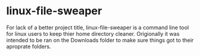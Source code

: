 # linux-file-sweaper
For lack of a better project title, linux-file-sweaper is a command line tool for linux users to keep thier home directory cleaner. Origionally it was intended to be ran on the Downloads folder to make sure things got to their aproprate folders.
